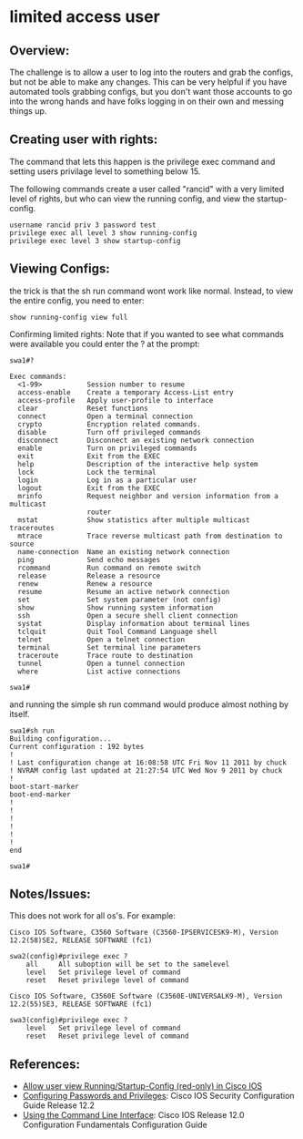 # limited access user

## Overview:
The challenge is to allow a user to log into the routers and grab the configs, but not be able to make any changes.  This can be very helpful if you have automated tools grabbing configs, but you don't want those accounts to go into the wrong hands and have folks logging in on their own and messing things up.

## Creating user with rights:
The command that lets this happen is the privilege exec command and setting users privilage level to something below 15.

The following commands create a user called "rancid" with a very limited level of rights, but who can view the running config, and view the startup-config.

```
username rancid priv 3 password test
privilege exec all level 3 show running-config
privilege exec level 3 show startup-config
```

## Viewing Configs:
the trick is that the sh run command wont work like normal.  Instead, to view the entire config, you need to enter:

```
show running-config view full
```

Confirming limited rights:
Note that if you wanted to see what commands were available you could enter the ? at the prompt:

```
swa1#?

Exec commands:
  <1-99>           Session number to resume
  access-enable    Create a temporary Access-List entry
  access-profile   Apply user-profile to interface
  clear            Reset functions
  connect          Open a terminal connection
  crypto           Encryption related commands.
  disable          Turn off privileged commands
  disconnect       Disconnect an existing network connection
  enable           Turn on privileged commands
  exit             Exit from the EXEC
  help             Description of the interactive help system
  lock             Lock the terminal
  login            Log in as a particular user
  logout           Exit from the EXEC
  mrinfo           Request neighbor and version information from a multicast
                   router
  mstat            Show statistics after multiple multicast traceroutes
  mtrace           Trace reverse multicast path from destination to source
  name-connection  Name an existing network connection
  ping             Send echo messages
  rcommand         Run command on remote switch
  release          Release a resource
  renew            Renew a resource
  resume           Resume an active network connection
  set              Set system parameter (not config)
  show             Show running system information
  ssh              Open a secure shell client connection
  systat           Display information about terminal lines
  tclquit          Quit Tool Command Language shell
  telnet           Open a telnet connection
  terminal         Set terminal line parameters
  traceroute       Trace route to destination
  tunnel           Open a tunnel connection
  where            List active connections

swa1#
```

and running the simple sh run command would produce almost nothing by itself. 

```
swa1#sh run
Building configuration...
Current configuration : 192 bytes
!
! Last configuration change at 16:08:58 UTC Fri Nov 11 2011 by chuck
! NVRAM config last updated at 21:27:54 UTC Wed Nov 9 2011 by chuck
!
boot-start-marker
boot-end-marker
!
!
!
!
!
!
end

swa1#
```

## Notes/Issues:
This does not work for all os's. For example:

```
Cisco IOS Software, C3560 Software (C3560-IPSERVICESK9-M), Version 12.2(58)SE2, RELEASE SOFTWARE (fc1)

swa2(config)#privilege exec ?
    all     All suboption will be set to the samelevel
    level   Set privilege level of command
    reset   Reset privilege level of command

Cisco IOS Software, C3560E Software (C3560E-UNIVERSALK9-M), Version 12.2(55)SE3, RELEASE SOFTWARE (fc1)

swa3(config)#privilege exec ?
    level   Set privilege level of command
    reset   Reset privilege level of command
```

## References:
- [Allow user view Running/Startup-Config (red-only) in Cisco IOS](http://www.itsyourip.com/cisco/allow-user-view-runningstartup-config-red-only-in-cisco-ios/)
- [Configuring Passwords and Privileges](http://www.cisco.com/en/US/docs/ios/12_2/security/configuration/guide/scfpass.html): Cisco IOS Security Configuration Guide Release 12.2
- [Using the Command Line Interface](http://www.cisco.com/en/US/docs/ios/12_0/configfun/configuration/guide/fcui.html): Cisco IOS Release 12.0 Configuration Fundamentals Configuration Guide